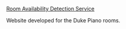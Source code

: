 [Room Availability Detection Service](http://roomavailable.info)

Website developed for the Duke Piano rooms.
